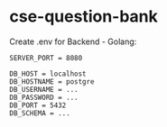 # cse-question-bank

Create .env for Backend - Golang: 
```
SERVER_PORT = 8080

DB_HOST = localhost
DB_HOSTNAME = postgre
DB_USERNAME = ...
DB_PASSWORD = ...
DB_PORT = 5432
DB_SCHEMA = ...
```
